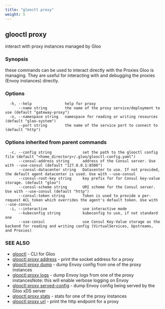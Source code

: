 ```yaml
---
title: "glooctl proxy"
weight: 5
---
```

## glooctl proxy

interact with proxy instances managed by Gloo

### Synopsis

these commands can be used to interact directly with the Proxies Gloo is managing. They are useful for interacting with and debugging the proxies (Envoy instances) directly.

### Options

```
  -h, --help               help for proxy
      --name string        the name of the proxy service/deployment to use (default "gateway-proxy")
  -n, --namespace string   namespace for reading or writing resources (default "gloo-system")
      --port string        the name of the service port to connect to (default "http")
```

### Options inherited from parent commands

```
  -c, --config string              set the path to the glooctl config file (default "<home_directory>/.gloo/glooctl-config.yaml")
      --consul-address string      address of the Consul server. Use with --use-consul (default "127.0.0.1:8500")
      --consul-datacenter string   Datacenter to use. If not provided, the default agent datacenter is used. Use with --use-consul
      --consul-root-key string     key prefix for for Consul key-value storage. (default "gloo")
      --consul-scheme string       URI scheme for the Consul server. Use with --use-consul (default "http")
      --consul-token string        Token is used to provide a per-request ACL token which overrides the agent's default token. Use with --use-consul
  -i, --interactive                use interactive mode
      --kubeconfig string          kubeconfig to use, if not standard one
      --use-consul                 use Consul Key-Value storage as the backend for reading and writing config (VirtualServices, Upstreams, and Proxies)
```

### SEE ALSO

* [glooctl](../glooctl)	 - CLI for Gloo
* [glooctl proxy address](../glooctl_proxy_address)	 - print the socket address for a proxy
* [glooctl proxy dump](../glooctl_proxy_dump)	 - dump Envoy config from one of the proxy instances
* [glooctl proxy logs](../glooctl_proxy_logs)	 - dump Envoy logs from one of the proxy instancesNote: this will enable verbose logging on Envoy
* [glooctl proxy served-config](../glooctl_proxy_served-config)	 - dump Envoy config being served by the Gloo xDS server
* [glooctl proxy stats](../glooctl_proxy_stats)	 - stats for one of the proxy instances
* [glooctl proxy url](../glooctl_proxy_url)	 - print the http endpoint for a proxy

